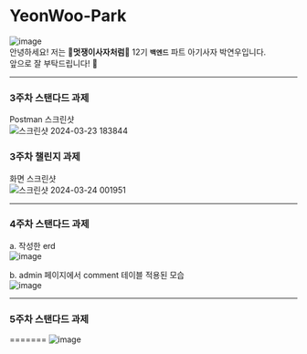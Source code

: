 # YeonWoo-Park
![image](https://github.com/LikeLion-at-CAU-12th/YeonWoo-Park/assets/125821804/70cc83fd-ac83-4504-83f6-eb2f7b058230)<br>
안녕하세요! 저는 **🦁멋쟁이사자처럼🦁** 12기 **`백엔드`** 파트 아기사자 박연우입니다.<br>
앞으로 잘 부탁드립니다! 🤩<br>

***
### 3주차 스탠다드 과제
Postman 스크린샷<br>
![스크린샷 2024-03-23 183844](https://github.com/LikeLion-at-CAU-12th/YeonWoo-Park/assets/125821804/6f1bbac4-3ccf-4465-ab0f-02b19eb3b84d)
### 3주차 챌린지 과제
화면 스크린샷<br>
![스크린샷 2024-03-24 001951](https://github.com/LikeLion-at-CAU-12th/YeonWoo-Park/assets/125821804/c8ec6ce6-63cd-4199-823c-e4cf39182c29)
***
### 4주차 스탠다드 과제
a. 작성한 erd<br>
![image](https://github.com/LikeLion-at-CAU-12th/YeonWoo-Park/assets/125821804/2bf529d0-8f4c-4165-8644-c725b074c5c9)<br>

b. admin 페이지에서 comment 테이블 적용된 모습<br>
![image](https://github.com/LikeLion-at-CAU-12th/YeonWoo-Park/assets/125821804/8738777f-4599-4add-8d61-2d6f34d57f2e)<br>
***
### 5주차 스탠다드 과제
=======
![image](https://github.com/LikeLion-at-CAU-12th/YeonWoo-Park/assets/125821804/8738777f-4599-4add-8d61-2d6f34d57f2e)<br>